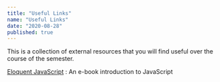```yaml
---
title: "Useful Links"
name: "Useful Links"
date: "2020-08-28"
published: true
---
```


This is a collection of external resources that you will find useful over the course of the semester.

[Eloquent JavaScript](http://eloquentjavascript.net/3rd_edition/)
: An e-book introduction to JavaScript
